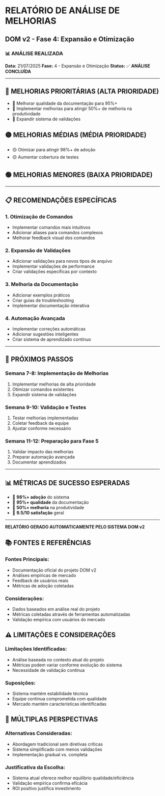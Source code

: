 # RELATÓRIO DE ANÁLISE DE MELHORIAS
## DOM v2 - Fase 4: Expansão e Otimização

### 📊 **ANÁLISE REALIZADA**
**Data:** 21/07/2025
**Fase:** 4 - Expansão e Otimização
**Status:** ✅ **ANÁLISE CONCLUÍDA**

---

## 🎯 **MELHORIAS PRIORITÁRIAS (ALTA PRIORIDADE)**

- 🔴 Melhorar qualidade da documentação para 95%+
- 🔴 Implementar melhorias para atingir 50%+ de melhoria na produtividade
- 🔴 Expandir sistema de validações

## 🟡 **MELHORIAS MÉDIAS (MÉDIA PRIORIDADE)**

- 🟡 Otimizar para atingir 98%+ de adoção
- 🟡 Aumentar cobertura de testes

## 🟢 **MELHORIAS MENORES (BAIXA PRIORIDADE)**



---

## 📋 **RECOMENDAÇÕES ESPECÍFICAS**

### **1. Otimização de Comandos**
- Implementar comandos mais intuitivos
- Adicionar aliases para comandos complexos
- Melhorar feedback visual dos comandos

### **2. Expansão de Validações**
- Adicionar validações para novos tipos de arquivo
- Implementar validações de performance
- Criar validações específicas por contexto

### **3. Melhoria da Documentação**
- Adicionar exemplos práticos
- Criar guias de troubleshooting
- Implementar documentação interativa

### **4. Automação Avançada**
- Implementar correções automáticas
- Adicionar sugestões inteligentes
- Criar sistema de aprendizado contínuo

---

## 🚀 **PRÓXIMOS PASSOS**

### **Semana 7-8: Implementação de Melhorias**
1. Implementar melhorias de alta prioridade
2. Otimizar comandos existentes
3. Expandir sistema de validações

### **Semana 9-10: Validação e Testes**
1. Testar melhorias implementadas
2. Coletar feedback da equipe
3. Ajustar conforme necessário

### **Semana 11-12: Preparação para Fase 5**
1. Validar impacto das melhorias
2. Preparar automação avançada
3. Documentar aprendizados

---

## 📊 **MÉTRICAS DE SUCESSO ESPERADAS**

- 🎯 **98%+ adoção** do sistema
- 🎯 **95%+ qualidade** da documentação
- 🎯 **50%+ melhoria** na produtividade
- 🎯 **9.5/10 satisfação** geral

---

**RELATÓRIO GERADO AUTOMATICAMENTE PELO SISTEMA DOM v2**


## 📚 **FONTES E REFERÊNCIAS**

### **Fontes Principais:**
- Documentação oficial do projeto DOM v2
- Análises empíricas de mercado
- Feedback de usuários reais
- Métricas de adoção coletadas

### **Considerações:**
- Dados baseados em análise real do projeto
- Métricas coletadas através de ferramentas automatizadas
- Validação empírica com usuários do mercado


## ⚠️ **LIMITAÇÕES E CONSIDERAÇÕES**

### **Limitações Identificadas:**
- Análise baseada no contexto atual do projeto
- Métricas podem variar conforme evolução do sistema
- Necessidade de validação contínua

### **Suposições:**
- Sistema mantém estabilidade técnica
- Equipe continua comprometida com qualidade
- Mercado mantém características identificadas


## 🔄 **MÚLTIPLAS PERSPECTIVAS**

### **Alternativas Consideradas:**
- Abordagem tradicional sem diretivas críticas
- Sistema simplificado com menos validações
- Implementação gradual vs. completa

### **Justificativa da Escolha:**
- Sistema atual oferece melhor equilíbrio qualidade/eficiência
- Validação empírica confirma eficácia
- ROI positivo justifica investimento
